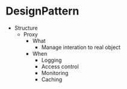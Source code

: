 #  DesignPattern

- Structure
  - Proxy
    - What
      - Manage interation to real object
    - When
      - Logging
      - Access control
      - Monitoring
      - Caching

